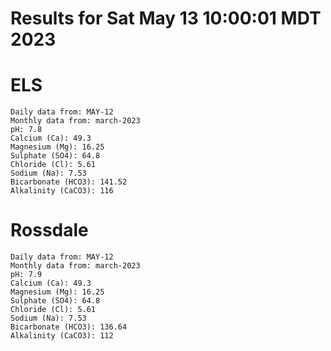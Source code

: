 # Results for Sat May 13 10:00:01 MDT 2023
# ELS
```
Daily data from: MAY-12
Monthly data from: march-2023
pH: 7.8
Calcium (Ca): 49.3
Magnesium (Mg): 16.25
Sulphate (SO4): 64.8
Chloride (Cl): 5.61
Sodium (Na): 7.53
Bicarbonate (HCO3): 141.52
Alkalinity (CaCO3): 116
```
# Rossdale
```
Daily data from: MAY-12
Monthly data from: march-2023
pH: 7.9
Calcium (Ca): 49.3
Magnesium (Mg): 16.25
Sulphate (SO4): 64.8
Chloride (Cl): 5.61
Sodium (Na): 7.53
Bicarbonate (HCO3): 136.64
Alkalinity (CaCO3): 112
```
